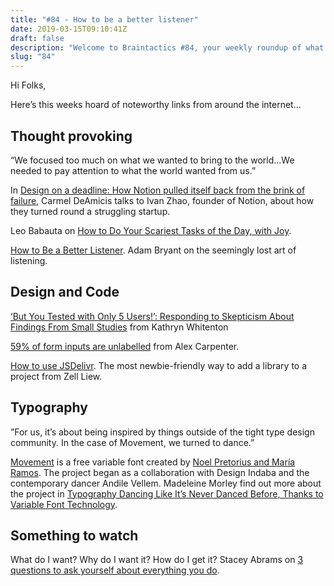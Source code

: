 ```yaml
---
title: "#84 - How to be a better listener"
date: 2019-03-15T09:10:41Z
draft: false
description: "Welcome to Braintactics #84, your weekly roundup of what’s happening in design, code and typography."
slug: "84"
---
```


Hi Folks,

Here’s this weeks hoard of noteworthy links from around the internet...

## Thought provoking

“We focused too much on what we wanted to bring to the world...We needed to pay attention to what the world wanted from us.”

In [Design on a deadline: How Notion pulled itself back from the brink of failure](https://www.figma.com/blog/design-on-a-deadline-how-notion-pulled-itself-back-from-the-brink-of-failure/), Carmel DeAmicis talks to Ivan Zhao, founder of Notion, about how they turned round a struggling startup.

Leo Babauta on [How to Do Your Scariest Tasks of the Day, with Joy](https://zenhabits.net/scariest/).

[How to Be a Better Listener](https://www.nytimes.com/guides/smarterliving/be-a-better-listener). Adam Bryant on the seemingly lost art of listening.

## Design and Code

[‘But You Tested with Only 5 Users!’: Responding to Skepticism About Findings From Small Studies](https://www.nngroup.com/articles/responding-skepticism-small-usability-tests/) from Kathryn Whitenton

[59% of form inputs are unlabelled](https://alexcarpenter.me/posts/2019/03/form-inputs-unlabeled/) from Alex Carpenter.

[How to use JSDelivr](https://zellwk.com/blog/jsdelivr/). The most newbie-friendly way to add a library to a project from Zell Liew.

## Typography

”For us, it’s about being inspired by things outside of the tight type design community. In the case of Movement, we turned to dance.”

[Movement](http://www.nmtype.com/movement/) is a free variable font created by [Noel Pretorius and María Ramos](http://www.nmtype.com/). The project began as a collaboration with Design Indaba and the contemporary dancer Andile Vellem. Madeleine Morley find out more about the project in [Typography Dancing Like It’s Never Danced Before, Thanks to Variable Font Technology](https://eyeondesign.aiga.org/typography-dancing-like-its-never-danced-before-thanks-to-variable-font-technology/).

## Something to watch

What do I want? Why do I want it? How do I get it? Stacey Abrams on [3 questions to ask yourself about everything you do](https://www.youtube.com/watch?v=3zJHwOwirjA&list=PLuTFeS6JkSxmoUZEp1vZEoAujBEXZhPdW&index=3&t=0s).
